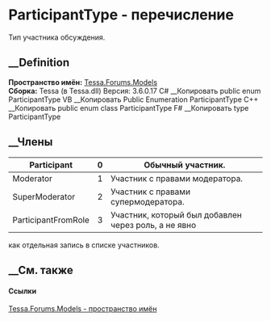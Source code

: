 # ParticipantType - перечисление
Тип участника обсуждения.
## __Definition
 **Пространство имён:** [Tessa.Forums.Models](N_Tessa_Forums_Models.htm)  
 **Сборка:** Tessa (в Tessa.dll) Версия: 3.6.0.17
C# __Копировать
     public enum ParticipantType
VB __Копировать
     Public Enumeration ParticipantType
C++ __Копировать
     public enum class ParticipantType
F# __Копировать
     type ParticipantType
##  __Члены
Participant| 0|  Обычный участник.  
---|---|---  
Moderator| 1|  Участник с правами модератора.  
SuperModerator| 2|  Участник с правами супермодератора.  
ParticipantFromRole| 3|  Участник, который был добавлен через роль, а не явно
как отдельная запись в списке участников.  
## __См. также
#### Ссылки
[Tessa.Forums.Models - пространство имён](N_Tessa_Forums_Models.htm)

